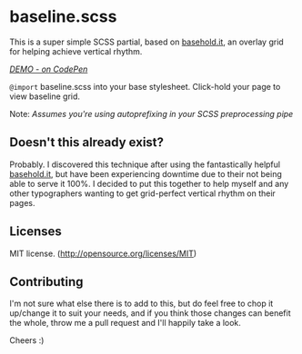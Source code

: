 # baseline.scss

This is a super simple SCSS partial, based on [basehold.it](http://basehold.it), an overlay grid for helping achieve vertical rhythm.

*[DEMO - on CodePen](http://codepen.io/Iamglynnsmith/full/vGbJZW/)*

`@import` baseline.scss into your base stylesheet. Click-hold your page to view baseline grid.

Note: _Assumes you're using autoprefixing in your SCSS preprocessing pipe_

## Doesn't this already exist?

Probably. I discovered this technique after using the fantastically helpful [basehold.it](http://basehold.it), but have been experiencing downtime due to their not being able to serve it 100%. I decided to put this together to help myself and any other typographers wanting to get grid-perfect vertical rhythm on their pages.

## Licenses

MIT license. (http://opensource.org/licenses/MIT)

## Contributing

I'm not sure what else there is to add to this, but do feel free to chop it up/change it to suit your needs, and if you think those changes can benefit the whole, throw me a pull request and I'll happily take a look.

Cheers :)
